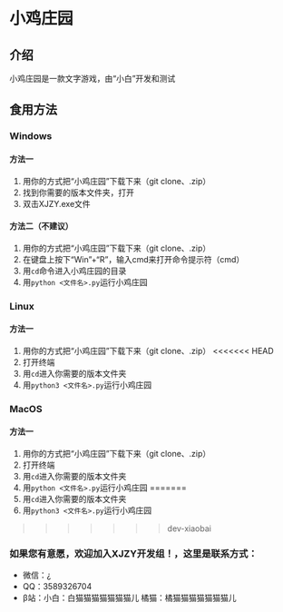# 小鸡庄园 

## 介绍

小鸡庄园是一款文字游戏，由“小白”开发和测试

## 食用方法

### Windows

#### 方法一

1.  用你的方式把“小鸡庄园”下载下来（git clone、.zip）
2.  找到你需要的版本文件夹，打开
3.  双击XJZY.exe文件

#### 方法二（不建议）

1.  用你的方式把“小鸡庄园”下载下来（git clone、.zip）
2.  在键盘上按下“Win”+“R”，输入cmd来打开命令提示符（cmd）
3.  用`cd`命令进入小鸡庄园的目录
4.  用`python <文件名>.py`运行小鸡庄园

### Linux

#### 方法一

1.  用你的方式把“小鸡庄园”下载下来（git clone、.zip）
<<<<<<< HEAD
2.  打开终端
3.  用`cd`进入你需要的版本文件夹
4.  用`python3 <文件名>.py`运行小鸡庄园

### MacOS

#### 方法一

1.  用你的方式把“小鸡庄园”下载下来（git clone、.zip）
2.  打开终端
3.  用`cd`进入你需要的版本文件夹
4.  用`python <文件名>.py`运行小鸡庄园
=======
2.  用`cd`进入你需要的版本文件夹
3.  用`python3 <文件名>.py`运行小鸡庄园
>>>>>>> dev-xiaobai

### 如果您有意愿，欢迎加入XJZY开发组！，这里是联系方式：
- 微信：¿
- QQ：3589326704
- β站：小白：白猫猫猫猫猫猫猫儿  橘猫：橘猫猫猫猫猫猫猫儿